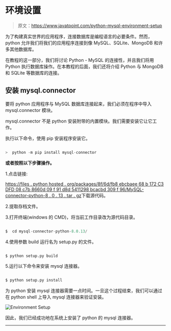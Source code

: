 # 环境设置

> 原文：<https://www.javatpoint.com/python-mysql-environment-setup>

为了构建真实世界的应用程序，连接数据库是编程语言的必要条件。然而，python 允许我们将我们的应用程序连接到像 MySQL、SQLite、MongoDB 和许多其他数据库。

在教程的这一部分，我们将讨论 Python - MySQL 的连接性，并且我们将用 Python 执行数据库操作。在本教程的后面，我们还将介绍 Python 与 MongoDB 和 SQLite 等数据库的连接。

## 安装 mysql.connector

要将 python 应用程序与 MySQL 数据库连接起来，我们必须在程序中导入 mysql.connector 模块。

mysql.connector 不是 python 安装附带的内置模块。我们需要安装它让它工作。

执行以下命令，使用 pip 安装程序安装它。

```py

>  python -m pip install mysql-connector

```

**或者按照以下步骤操作。**

1.点击链接:

[https://files . python hosted . org/packages/8f/6d/fb8 ebcbaee 68 b 172 C3 DFD 08 c7b 8660d 09 f 91 d8d 5411298 bcacbd 309 f 96/MySQL-connector-python-8 . 0 . 13 . tar . gz](https://files.pythonhosted.org/packages/8f/6d/fb8ebcbbaee68b172ce3dfd08c7b8660d09f91d8d5411298bcacbd309f96/mysql-connector-python-8.0.13.tar.gz)下载源代码。

2.提取存档文件。

3.打开终端(windows 的 CMD)，将当前工作目录改为源代码目录。

```py

$  cd mysql-connector-python-8.0.13/

```

4.使用参数 build 运行名为 setup.py 的文件。

```py

$ python setup.py build

```

5.运行以下命令来安装 mysql 连接器。

```py

$ python setup.py install

```

为 python 安装 mysql 连接器需要一点时间。一旦这个过程结束，我们可以通过在 python shell 上导入 mysql 连接器来验证安装。

![Environment Setup](img/083f0797ba9ceb12c3ede098c2b9fb57.png)

因此，我们已经成功地在系统上安装了 python 的 mysql 连接器。

* * *